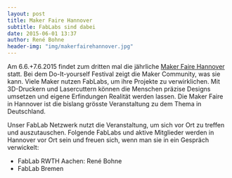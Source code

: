```yaml
---
layout: post
title: Maker Faire Hannover
subtitle: FabLabs sind dabei
date: 2015-06-01 13:37
author: René Bohne
header-img: "img/makerfairehannover.jpg"
---
```

Am 6.6.+7.6.2015 findet zum dritten mal die jährliche [Maker Faire Hannover](http://makerfairehannover.com/) statt. Bei dem Do-It-yourself Festival zeigt die Maker Community, was sie kann. 
Viele Maker nutzen FabLabs, um ihre Projekte zu verwirklichen. Mit 3D-Druckern und Lasercuttern können die Menschen präzise Designs umsetzen und eigene Erfindungen Realität werden lassen.
Die Maker Faire in Hannover ist die bislang grösste Veranstaltung zu dem Thema in Deutschland. 

Unser FabLab Netzwerk nutzt die Veranstaltung, um sich vor Ort zu treffen und auszutauschen. 
Folgende FabLabs und aktive Mitglieder werden in Hannover vor Ort sein und freuen sich, wenn man sie in ein Gespräch verwickelt:
* FabLab RWTH Aachen: René Bohne
* FabLab Bremen

